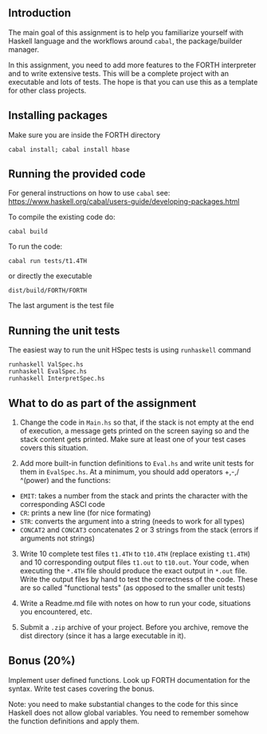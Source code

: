 ## Introduction

The main goal of this assignment is to help you familiarize yourself with Haskell language and the workflows around `cabal`, the package/builder manager.

In this assignment, you need to add more features to the FORTH interpreter and to write extensive tests. This will be a complete project with an executable and lots of tests. The hope is that you can use this as a template for other class projects.

## Installing packages

Make sure you are inside the FORTH directory
```
cabal install; cabal install hbase
```

## Running the provided code

For general instructions on how to use `cabal` see: https://www.haskell.org/cabal/users-guide/developing-packages.html

To compile the existing code do:
```
cabal build
```

To run the code:
```
cabal run tests/t1.4TH
```
or directly the executable
```
dist/build/FORTH/FORTH
```

The last argument is the test file

## Running the unit tests

The easiest way to run the unit HSpec tests is using `runhaskell` command
```
runhaskell ValSpec.hs
runhaskell EvalSpec.hs
runhaskell InterpretSpec.hs
```

## What to do as part of the assignment

1. Change the code in `Main.hs` so that, if the stack is not empty at the end of execution,  a message gets printed on the screen saying so and the stack content gets printed. Make sure at least one of your test cases covers this situation.

2. Add more built-in function definitions to `Eval.hs` and write unit tests for them in `EvalSpec.hs`. At a minimum, you should add operators +,-,/ ^(power) and the functions:
  * `EMIT`: takes a number from the stack and prints the character with the corresponding ASCI code
  * `CR`: prints a new line (for nice formating)
  * `STR`: converts the argument into a string (needs to work for all types)
  * `CONCAT2` and `CONCAT3` concatenates 2 or 3 strings from the stack (errors if arguments not strings)

3. Write 10 complete test files `t1.4TH` to `t10.4TH` (replace existing `t1.4TH`) and 10 corresponding output files `t1.out` to `t10.out`. Your code, when executing the `*.4TH` file should produce the exact output in `*.out` file. Write the output files by hand to test the correctness of the code. These are so called "functional tests" (as opposed to the smaller unit tests)

4. Write a Readme.md file with notes on how to run your code, situations you encountered, etc.

5. Submit a `.zip` archive of your project. Before you archive, remove the dist directory (since it has a large executable in it).

## Bonus (20%)

Implement user defined functions. Look up FORTH documentation for the syntax. Write test cases covering the bonus.

Note: you need to make substantial changes to the code for this since Haskell does not allow global variables. You need to remember somehow the function definitions and apply them.



